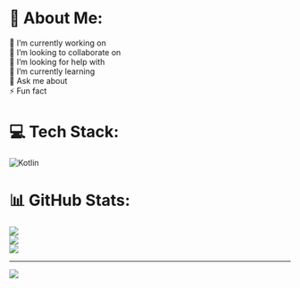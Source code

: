 # 💫 About Me:
🔭 I’m currently working on<br>👯 I’m looking to collaborate on<br>🤝 I’m looking for help with<br>🌱 I’m currently learning<br>💬 Ask me about<br>⚡ Fun fact


# 💻 Tech Stack:
![Kotlin](https://img.shields.io/badge/kotlin-%230095D5.svg?style=plastic&logo=kotlin&logoColor=white)
# 📊 GitHub Stats:
![](https://github-readme-stats.vercel.app/api?username=vjacheslavkovalenko&theme=dark&hide_border=false&include_all_commits=false&count_private=false)<br/>
![](https://github-readme-streak-stats.herokuapp.com/?user=vjacheslavkovalenko&theme=dark&hide_border=false)<br/>
![](https://github-readme-stats.vercel.app/api/top-langs/?username=vjacheslavkovalenko&theme=dark&hide_border=false&include_all_commits=false&count_private=false&layout=compact)

---
[![](https://visitcount.itsvg.in/api?id=vjacheslavkovalenko&icon=0&color=0)](https://visitcount.itsvg.in)

<!-- Proudly created with GPRM ( https://gprm.itsvg.in ) -->
